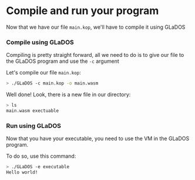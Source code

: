 # Compile and run your program

Now that we have our file `main.kop`, we'll have to compile it using GLaDOS

### Compile using GLaDOS

Compiling is pretty straight forward, all we need to do is to give our file to the GLaDOS program and use the `-c` argument

Let's compile our file `main.kop`:

```bash
> ./GLaDOS -c main.kop -o main.wasm
```

Well done! Look, there is a new file in our directory:

```bash
> ls
main.wasm exectuable
```

### Run using GLaDOS

Now that you have your executable, you need to use the VM in the GLaDOS program.

To do so, use this command:

```bash
> ./GLaDOS -e executable
Hello world!
```
